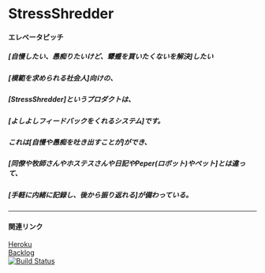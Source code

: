 # StressShredder

#### エレベータピッチ

##### [自慢したい、愚痴りたいけど、顰蹙を買いたくないを解決]したい  
##### [模範を求められる社会人]向けの、  
##### [StressShredder]というプロダクトは、  
##### [よしよしフィードバックをくれるシステム]です。  
##### これは[自慢や愚痴を吐き出すことが]ができ、  
##### [同僚や牧師さんやホステスさんや日記やPeper(ロボット)やペット]とは違って、  
##### [手軽に内緒に記録し、後から振り返れる]が備わっている。  
***
#### 関連リンク
[Heroku](https://calm-garden-50645.herokuapp.com)  
[Backlog](https://github.com/chubachi-pt-2017/StressShredder/projects/1)  
[![Build Status](https://travis-ci.org/chubachi-pt-2017/StressShredder.svg?branch=master)](https://travis-ci.org/chubachi-pt-2017/StressShredder)


